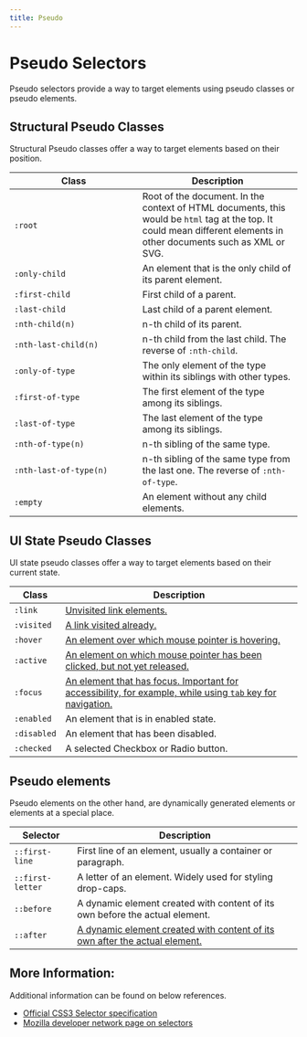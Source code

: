 ```yaml
---
title: Pseudo
---
```

# Pseudo Selectors

Pseudo selectors provide a way to target elements using pseudo classes or pseudo elements.

## Structural Pseudo Classes
Structural Pseudo classes offer a way to target elements based on their position.

Class     | Description
---------|------------
`:root`&nbsp;&nbsp;&nbsp;&nbsp;&nbsp;&nbsp;&nbsp;&nbsp;&nbsp;&nbsp;&nbsp;&nbsp;&nbsp;&nbsp;&nbsp;&nbsp;&nbsp;&nbsp;&nbsp;&nbsp;&nbsp;&nbsp;&nbsp;&nbsp;&nbsp;&nbsp;&nbsp;&nbsp;&nbsp;&nbsp;&nbsp;&nbsp;&nbsp;&nbsp;&nbsp;&nbsp;&nbsp;&nbsp;&nbsp; | Root of the document. In the context of HTML documents, this would be `html` tag at the top. It could mean different elements in other documents such as XML or SVG.
`:only-child` | An element that is the only child of its parent element.
`:first-child` | First child of a parent.
`:last-child` | Last child of a parent element.
`:nth-child(n)` | n-th child of its parent.
`:nth-last-child(n)` | n-th child from the last child. The reverse of `:nth-child`.
`:only-of-type` | The only element of the type within its siblings with other types.
`:first-of-type` | The first element of the type among its siblings.
`:last-of-type` | The last element of the type among its siblings.
`:nth-of-type(n)` | n-th sibling of the same type. 
`:nth-last-of-type(n)` | n-th sibling of the same type from the last one. The reverse of `:nth-of-type`.
`:empty` | An element without any child elements.

## UI State Pseudo Classes
UI state pseudo classes offer a way to target elements based on their current state.

Class     | Description
---------|------------
`:link` | <a href="https://github.com/freeCodeCamp/freeCodeCamp/blob/master/client/src/pages/guide/english/css/selectors/pseudo/link/index.md" target="_blank">Unvisited link elements.</a>
`:visited` | <a href="https://github.com/freeCodeCamp/freeCodeCamp/blob/master/client/src/pages/guide/english/css/selectors/pseudo/visited/index.md" target="_blank">A link visited already.</a>
`:hover` | <a href="https://github.com/freeCodeCamp/freeCodeCamp/blob/master/client/src/pages/guide/english/css/selectors/pseudo/hover/index.md" target="_blank">An element over which mouse pointer is hovering.</a>
`:active` | <a href="https://github.com/freeCodeCamp/freeCodeCamp/blob/master/client/src/pages/guide/english/css/selectors/pseudo/active/index.md" target="_blank">An element on which mouse pointer has been clicked, but not yet released.</a>
`:focus` | <a href="https://github.com/freeCodeCamp/freeCodeCamp/blob/master/client/src/pages/guide/english/css/selectors/pseudo/focus/index.md" target="_blank">An element that has focus. Important for accessibility, for example, while using `tab` key for navigation.</a>
`:enabled` | An element that is in enabled state.
`:disabled` | An element that has been disabled.
`:checked` | A selected Checkbox or Radio button.

## Pseudo elements
Pseudo elements on the other hand, are dynamically generated elements or elements at a special place. 

Selector     | Description
---------|------------
`::first-line` | First line of an element, usually a container or paragraph.
`::first-letter` | A letter of an element. Widely used for styling drop-caps.
`::before` | A dynamic element created with content of its own before the actual element.
`::after` | <a href="https://github.com/freeCodeCamp/freeCodeCamp/blob/master/client/src/pages/guide/english/css/selectors/pseudo/after/index.md" target="_blank">A dynamic element created with content of its own after the actual element. </a>

## More Information:
Additional information can be found on below references.

* [Official CSS3 Selector specification](https://www.w3.org/TR/css3-selectors/#structural-pseudos)
* [Mozilla developer network page on selectors](https://developer.mozilla.org/en-US/docs/Web/CSS/CSS_Selectors)
